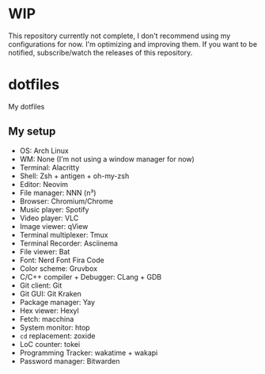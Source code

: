 # WIP
This repository currently not complete, I don't recommend using my configurations for now. I'm optimizing and improving them. If you want to be notified, subscribe/watch the releases of this repository.
# dotfiles
My dotfiles

## My setup
- OS: Arch Linux
- WM: None (I'm not using a window manager for now)
- Terminal: Alacritty
- Shell: Zsh + antigen + oh-my-zsh
- Editor: Neovim
- File manager: NNN (n³)
- Browser: Chromium/Chrome
- Music player: Spotify
- Video player: VLC
- Image viewer: qView
- Terminal multiplexer: Tmux
- Terminal Recorder: Asciinema
- File viewer: Bat
- Font: Nerd Font Fira Code
- Color scheme: Gruvbox
- C/C++ compiler + Debugger: CLang + GDB
- Git client: Git
- Git GUI: Git Kraken
- Package manager: Yay
- Hex viewer: Hexyl
- Fetch: macchina
- System monitor: htop
- `cd` replacement: zoxide
- LoC counter: tokei
- Programming Tracker: wakatime + wakapi
- Password manager: Bitwarden